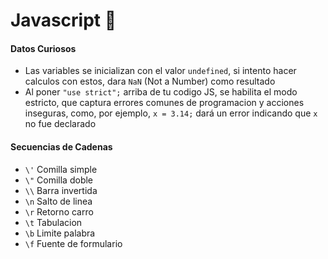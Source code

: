 # Javascript 🚀️ 

#### Datos Curiosos
* Las variables se inicializan con el valor `undefined`, si intento hacer calculos con estos, dara `NaN` (Not a Number) como resultado
* Al poner `"use strict";` arriba de tu codigo JS, se habilita el modo estricto, que captura errores comunes de programacion y acciones inseguras, como, por ejemplo, `x = 3.14;` dará un error indicando que `x` no fue declarado

#### Secuencias de Cadenas
* `\'` Comilla simple
* `\"` Comilla doble
* `\\` Barra invertida
* `\n` Salto de linea
* `\r` Retorno carro
* `\t` Tabulacion
* `\b` Limite palabra
* `\f` Fuente de formulario

